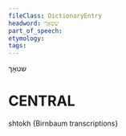 ```yaml
---
fileClass: DictionaryEntry
headword: שטאָך
part_of_speech: 
etymology: 
tags: 
---
```

שטאָך

CENTRAL
========

shtokh {Birnbaum transcriptions}